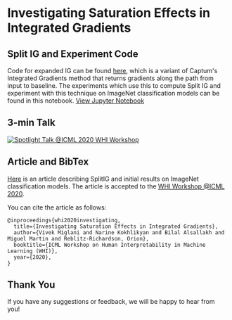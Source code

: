 
# Investigating Saturation Effects in Integrated Gradients

## Split IG and Experiment Code
Code for expanded IG can be found [here](captum/attr/_core/integrated_gradients_exp.py), which is a variant of Captum's Integrated Gradients method that returns gradients along the path from input to baseline.
The experiments which use this to compute Split IG and experiment with this technique on ImageNet classification models can be found in this notebook.
[View Jupyter Notebook](notebooks/ImageNetSplitIG-Basic.ipynb)

## 3-min Talk
[![Spotlight Talk @ICML 2020 WHI Workshop](https://img.youtube.com/vi/Lft4gfVS1dU/0.jpg)](https://youtu.be/Lft4gfVS1dU)


## Article and BibTex

[Here](http://whi2020.online/static/pdfs/paper_66.pdf) is an article describing SplitIG and initial results on ImageNet classification models. The article is accepted to the [WHI Workshop @ICML 2020](https://sites.google.com/view/whi2020).

You can cite the article as follows:
<br/>
```
@inproceedings{whi2020investigating,
  title={Investigating Saturation Effects in Integrated Gradients},
  author={Vivek Miglani and Narine Kokhlikyan and Bilal Alsallakh and Miguel Martin and Reblitz-Richardson, Orion},
  booktitle={ICML Workshop on Human Interpretability in Machine Learning (WHI)},
  year={2020},
}
```

## Thank You

If you have any suggestions or feedback, we will be happy to hear from you!
